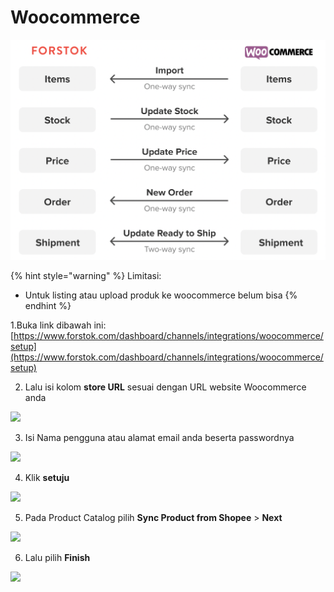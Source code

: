 # Woocommerce

![](../../.gitbook/assets/screen-shot-2021-05-31-at-1.51.23-pm.png)

{% hint style="warning" %}
Limitasi:

* Untuk listing atau upload produk ke woocommerce belum bisa
{% endhint %}



1.Buka link dibawah ini:  
[https://www.forstok.com/dashboard/channels/integrations/woocommerce/setup](https://www.forstok.com/dashboard/channels/integrations/woocommerce/setup)

2. Lalu isi kolom **store URL** sesuai dengan URL website Woocommerce anda

![](https://lh6.googleusercontent.com/1w9NWe2QWa6hzIeMxsu5tQZy_mdsD16Sd1kDYC5Kt0eSVmtLQQ3zleHNAoxibq1kn6zIoZmBo9lgKWz5S-4b8sPf8UHZdcSxdMe8SNLnc7AGqEsQB5ajbmjCOiems61Q8XIMwfmt)



3. Isi Nama pengguna atau alamat email anda beserta passwordnya

![](https://lh5.googleusercontent.com/d7CBWEssBytobqv8PX0Zl3Sr0Ic6v7TfwLJfda8uWsokVSdhst_UC8_iPtjvCXZRvA0XpKQnYXEIcii58k9-lwGf8uimtPFMZsNNsBgLMTWALf3J_Ejrdig0VvZiDFhdGdMasXoe)

4. Klik **setuju**

![](https://lh4.googleusercontent.com/_i1RR3ziJxMhu-lDC5-Wrw8_ynakbEx05oN4eMxxEOopdbCc8d3JcTd2aZNyzabqmwLvF5G35VN7hZu4ad9-0UhdIUUZdbWoblxM-D5X9Jen6f4lFDlOgdqnyiY_J-YIj40bK64O)

5. Pada Product Catalog pilih **Sync Product from Shopee** &gt; **Next**   


![](https://lh3.googleusercontent.com/aAWpejCYdhfbUxbqB6lmHMnemzybPHuk-0Fq2hx-d0J1W1Ul-r7NLUXFG6dG1lDbhScDiu5KbUGKEWZKozeNKMN3lRAn9JYAdTXFK7l1sjdhQ_QmmkEtraivSLCxHEiQpdV0XPah)

6. Lalu pilih **Finish**

![](https://lh3.googleusercontent.com/HD-DYFPsLqOAaVe3XDbeA2J84l-1qlb5cPxKnHSBW7-vAoPEcdArR9C6nMGLQm26AmqXx0yCCZAe4GIRHgnHCJhA2CaJ9DqQrY5G_WUKWuWjbrSNXbg5s4uc15adLCRIKHY_uBUA)

